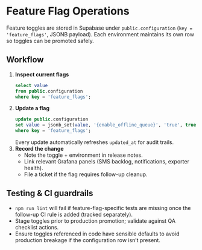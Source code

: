 # Feature Flag Operations

Feature toggles are stored in Supabase under `public.configuration` (`key = 'feature_flags'`, JSONB payload). Each environment maintains its own row so toggles can be promoted safely.

## Workflow
1. **Inspect current flags**
   ```sql
   select value
   from public.configuration
   where key = 'feature_flags';
   ```
2. **Update a flag**
   ```sql
   update public.configuration
   set value = jsonb_set(value, '{enable_offline_queue}', 'true', true)
   where key = 'feature_flags';
   ```
   Every update automatically refreshes `updated_at` for audit trails.
3. **Record the change**
   - Note the toggle + environment in release notes.
   - Link relevant Grafana panels (SMS backlog, notifications, exporter health).
   - File a ticket if the flag requires follow-up cleanup.

## Testing & CI guardrails
- `npm run lint` will fail if feature-flag-specific tests are missing once the follow-up CI rule is added (tracked separately).
- Stage toggles prior to production promotion; validate against QA checklist actions.
- Ensure toggles referenced in code have sensible defaults to avoid production breakage if the configuration row isn’t present.

